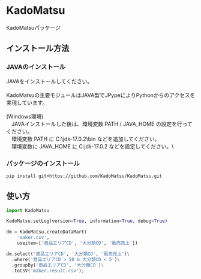 # KadoMatsu

KadoMatsuパッケージ

## インストール方法

### JAVAのインストール
JAVAをインストールしてください。\
\
KadoMatsuの主要モジュールはJAVA製でJPypeによりPythonからのアクセスを実現しています。\
\
(Windows環境)\
　JAVAインストールした後は、環境変数 PATH / JAVA_HOME の設定を行ってください。\
　環境変数 PATH に C:\jdk-17.0.2\bin などを追加してください。\
　環境変数に JAVA_HOME に C:jdk-17.0.2 などを設定してください。\

### パッケージのインストール
```bash
pip install git+https://github.com/KadoMatsu/KadoMatsu.git
```

## 使い方
```python
import KadoMatsu

KadoMatsu.setLog(version=True, information=True, debug=True)

dm = KadoMatsu.createDataMart(
	'maker.csv',
	useitem=['商品エリアCD', '大分類CD', '販売売上'])

dm.select('商品エリアCD', '大分類CD', '販売売上')\
  .where('商品エリアCD > 50 & 大分類CD < 5')\
  .groupBy('商品エリアCD', '大分類CD')\
  .toCSV('maker.result.csv');

```
